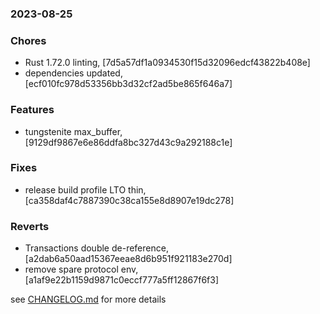 ### 2023-08-25

### Chores
+ Rust 1.72.0 linting, [7d5a57df1a0934530f15d32096edcf43822b408e]
+ dependencies updated, [ecf010fc978d53356bb3d32cf2ad5be865f646a7]

### Features
+ tungstenite max_buffer, [9129df9867e6e86ddfa8bc327d43c9a292188c1e]

### Fixes
+ release build profile LTO thin, [ca358daf4c7887390c38ca155e8d8907e19dc278]

### Reverts
+ Transactions double de-reference, [a2dab6a50aad15367eeae8d6b951f921183e270d]
+ remove spare protocol env, [a1af9e22b1159d9871c0eccf777a5ff12867f6f3]

see <a href='https://github.com/mrjackwills/staticpi_backend/blob/main/CHANGELOG.md'>CHANGELOG.md</a> for more details

